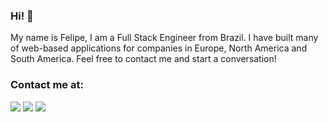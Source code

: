### Hi! 👋

My name is Felipe, I am a Full Stack Engineer from Brazil. I have built many of web-based applications for companies in Europe, North America and South America. Feel free to contact me and start a conversation!

### Contact me at:

<a href="https://www.linkedin.com/in/felipe-bogaerts-de-mattos-720231126/"><img src="https://img.shields.io/badge/LinkedIn-0077B5?style=for-the-badge&logo=linkedin&logoColor=white" /></a> <a href="https://t.me/fbogaertsm"><img src="https://img.shields.io/badge/Telegram-2CA5E0?style=for-the-badge&logo=telegram&logoColor=white" /></a> <a href="mailto:me@felipebm.com"><img src="https://img.shields.io/badge/Gmail-D14836?style=for-the-badge&logo=gmail&logoColor=white " /></a>
